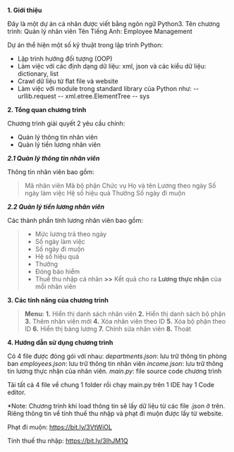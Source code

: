 __1. Giới thiệu__

Đây là một dự án cá nhân được viết bằng ngôn ngữ Python3.
Tên chương trình: Quản lý nhân viên
Tên Tiếng Anh: Employee Management

Dự án thể hiện một số kỹ thuật trong lập trình Python:
- Lập trình hướng đối tượng (OOP)
- Làm việc với các định dạng dữ liệu: xml, json
và các kiểu dữ liệu: dictionary, list
- Crawl dữ liệu từ flat file và website 
- Làm việc với module trong standard library của Python như:
-- urllib.request
-- xml.etree.ElementTree
-- sys

__2. Tổng quan chương trình__

Chương trình giải quyết 2 yêu cầu chính:
- Quản lý thông tin nhân viên
- Quản lý tiền lương nhân viên

___2.1 Quản lý thông tin nhân viên___

Thông tin nhân viên bao gồm:
>Mã nhân viên
Mã bộ phận
Chức vụ
Họ và tên
Lương theo ngày
Số ngày làm việc
Hệ số hiệu quả
Thưởng
Số ngày đi muộn
>

___2.2 Quản lý tiền lương nhân viên___

Các thành phần tính lương nhân viên bao gồm:
>- Mức lương trả theo ngày
>- Số ngày làm việc
>- Số ngày đi muộn
>- Hệ số hiệu quả
>- Thưởng
>- Đóng bảo hiểm
>- Thuế thu nhập cá nhân
>**>>** Kết quả cho ra **Lương thực nhận** của mỗi nhân viên

__3. Các tính năng của chương trình__

>**Menu:**
>**1.** Hiển thị danh sách nhân viên
>**2.** Hiển thị danh sách bộ phận
>**3.** Thêm nhân viên mới
>**4.** Xóa nhân viên theo ID
>**5.** Xóa bộ phận theo ID
>**6.** Hiển thị bảng lương
>**7.** Chỉnh sửa nhân viên
>**8.** Thoát

__4. Hướng dẫn sử dụng chương trình__

Có 4 file được đóng gói với nhau:
_departments.json_: lưu trữ thông tin phòng ban
_employees.json_: lưu trữ thông tin nhân viên
_income.json_: lưu trữ thông tin lương thực nhận của nhân viên.
_main.py_: file source code chương trình

Tải tất cả 4 file về chung 1 folder rồi chạy main.py trên 1 IDE hay 1 Code editor.

*Note: Chương trình khi load thông tin sẽ lấy dữ liệu từ các file .json ở trên.
Riêng thông tin về tính thuế thu nhập và phạt đi muộn được lấy từ website.

Phạt đi muộn: https://bit.ly/3VtWiOL

Tính thuế thu nhập: https://bit.ly/3IhJM1Q 
